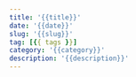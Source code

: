 ```yaml
---
title: '{{title}}'
date: '{{date}}'
slug: '{{slug}}'
tag: [{{ tags }}]
category: '{{category}}'
description: '{{description}}'
---
```

